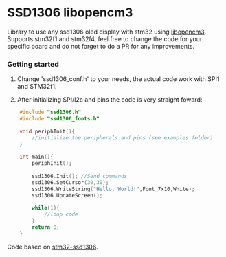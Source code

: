 # SSD1306 libopencm3

Library to use any ssd1306 oled display with stm32 using [libopencm3](https://github.com/libopencm3/libopencm3). \
Supports stm32f1 and stm32f4, feel free to change the code for your specific board and do not forget to do a PR for any improvements.
### Getting started
1. Change 'ssd1306_conf.h' to your needs, the actual code work with SPI1 and STM32f1.


2. After initializing SPI/I2c and pins the code is very straight foward:

```c
	#include "ssd1306.h"
	#include "ssd1306_fonts.h"
	
	void periphInit(){ 
		//initialize the peripherals and pins (see examples folder)
	}
	
	int main(){
		periphInit();
		
		ssd1306.Init(); //Send commands 
		ssd1306.SetCursor(30,30);
		ssd1306.WriteString("Hello, World!",Font_7x10,White);
		ssd1306.UpdateScreen();
		
		while(1){
			//loop code
		}
		return 0;
	}
```
	
 Code based on [stm32-ssd1306](https://github.com/afiskon/stm32-ssd1306).
